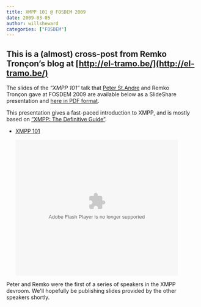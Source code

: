 ```yaml
---
title: XMPP 101 @ FOSDEM 2009
date: 2009-03-05
author: willsheward
categories: ["FOSDEM"]
---
```


This is a (almost) cross-post from Remko Tronçon’s blog at [http://el-tramo.be/](http://el-tramo.be/)
--

The slides of the *“XMPP 101”* talk that [Peter St.Andre](http://stpeter.im/) and Remko Tronçon gave at FOSDEM 2009 are available below as a SlideShare presentation and [here in PDF format](http://el-tramo.be/files/blog/xmpp-101-fosdem.pdf).

This presentation gives a fast-paced introduction to XMPP, and is mostly based on [“XMPP: The Definitive Guide”](http://oreilly.com/catalog/9780596157197/).

- [XMPP 101](http://www.slideshare.net/remko.troncon/xmpp-101?type=presentation "XMPP 101")

    <object width="425" height="355" data="http://static.slideshare.net/swf/ssplayer2.swf?doc=xmpp101-key-090303164623-phpapp01&amp;stripped_title=xmpp-101" type="application/x-shockwave-flash"><param name="allowFullScreen" value="true"></param><param name="allowScriptAccess" value="always"></param><param name="src" value="http://static.slideshare.net/swf/ssplayer2.swf?doc=xmpp101-key-090303164623-phpapp01&amp;stripped_title=xmpp-101"></param><param name="allowfullscreen" value="true"></param></object>

Peter and Remko were the first of a series of speakers in the XMPP devroom. We'll hopefully be publishing slides provided by the other speakers shortly.
